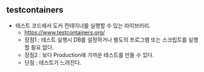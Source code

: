 
## testcontainers

+ 테스트 코드에서 도커 컨테이너를 실행할 수 있는 라이브러리.
  - https://www.testcontainers.org/
  - 장점1 : 테스트 실행시 DB를 설정하거나 별도의 프로그램 또는 스크립트를 실행할 필요 없다.
  - 장점2 : 보다 Production에 가까운 테스트를 만들 수 있다.
  - 단점 : 테스트가 느려진다.
